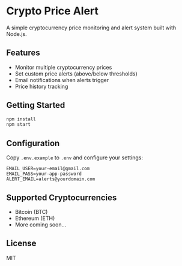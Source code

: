 # Crypto Price Alert

A simple cryptocurrency price monitoring and alert system built with Node.js.

## Features

- Monitor multiple cryptocurrency prices
- Set custom price alerts (above/below thresholds)  
- Email notifications when alerts trigger
- Price history tracking

## Getting Started

```bash
npm install
npm start
```

## Configuration

Copy `.env.example` to `.env` and configure your settings:

```
EMAIL_USER=your-email@gmail.com
EMAIL_PASS=your-app-password
ALERT_EMAIL=alerts@yourdomain.com
```

## Supported Cryptocurrencies

- Bitcoin (BTC)
- Ethereum (ETH)
- More coming soon...

## License

MIT